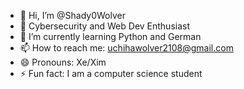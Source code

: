 - 👋 Hi, I’m @Shady0Wolver
- 👀 Cybersecurity and Web Dev Enthusiast
- 🌱 I’m currently learning Python and German 
- 📫 How to reach me: uchihawolver2108@gmail.com
- 😄 Pronouns: Xe/Xim
- ⚡ Fun fact: I am a computer science student 
<!---
Shady0Wolver/Shady0Wolver is a ✨ special ✨ repository because its `README.md` (this file) appears on your GitHub profile.
You can click the Preview link to take a look at your changes.
--->
